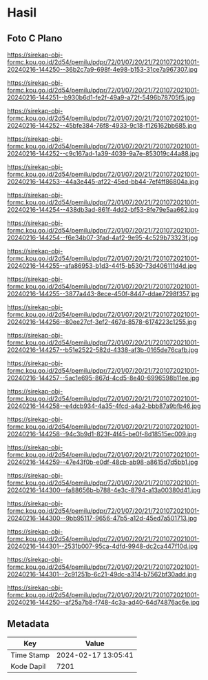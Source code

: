 # Hasil

## Foto C Plano

https://sirekap-obj-formc.kpu.go.id/2d54/pemilu/pdpr/72/01/07/20/21/7201072021001-20240216-144250--36b2c7a9-698f-4e98-b153-31ce7a967307.jpg

https://sirekap-obj-formc.kpu.go.id/2d54/pemilu/pdpr/72/01/07/20/21/7201072021001-20240216-144251--b930b6d1-fe2f-49a9-a72f-5496b78705f5.jpg

https://sirekap-obj-formc.kpu.go.id/2d54/pemilu/pdpr/72/01/07/20/21/7201072021001-20240216-144252--45bfe384-76f8-4933-9c18-f126162bb685.jpg

https://sirekap-obj-formc.kpu.go.id/2d54/pemilu/pdpr/72/01/07/20/21/7201072021001-20240216-144252--c9c167ad-1a39-4039-9a7e-853019c44a88.jpg

https://sirekap-obj-formc.kpu.go.id/2d54/pemilu/pdpr/72/01/07/20/21/7201072021001-20240216-144253--44a3e445-af22-45ed-bb44-7ef4ff86804a.jpg

https://sirekap-obj-formc.kpu.go.id/2d54/pemilu/pdpr/72/01/07/20/21/7201072021001-20240216-144254--438db3ad-861f-4dd2-bf53-8fe79e5aa662.jpg

https://sirekap-obj-formc.kpu.go.id/2d54/pemilu/pdpr/72/01/07/20/21/7201072021001-20240216-144254--f6e34b07-3fad-4af2-9e95-4c529b73323f.jpg

https://sirekap-obj-formc.kpu.go.id/2d54/pemilu/pdpr/72/01/07/20/21/7201072021001-20240216-144255--afa86953-b1d3-44f5-b530-73d406111d4d.jpg

https://sirekap-obj-formc.kpu.go.id/2d54/pemilu/pdpr/72/01/07/20/21/7201072021001-20240216-144255--3877a443-8ece-450f-8447-ddae7298f357.jpg

https://sirekap-obj-formc.kpu.go.id/2d54/pemilu/pdpr/72/01/07/20/21/7201072021001-20240216-144256--80ee27cf-3ef2-467d-8578-6174223c1255.jpg

https://sirekap-obj-formc.kpu.go.id/2d54/pemilu/pdpr/72/01/07/20/21/7201072021001-20240216-144257--b51e2522-582d-4338-af3b-0165de76cafb.jpg

https://sirekap-obj-formc.kpu.go.id/2d54/pemilu/pdpr/72/01/07/20/21/7201072021001-20240216-144257--5ac1e695-867d-4cd5-8e40-6996598b11ee.jpg

https://sirekap-obj-formc.kpu.go.id/2d54/pemilu/pdpr/72/01/07/20/21/7201072021001-20240216-144258--e4dcb934-4a35-4fcd-a4a2-bbb87a9bfb46.jpg

https://sirekap-obj-formc.kpu.go.id/2d54/pemilu/pdpr/72/01/07/20/21/7201072021001-20240216-144258--94c3b9d1-823f-4f45-be0f-8d18515ec009.jpg

https://sirekap-obj-formc.kpu.go.id/2d54/pemilu/pdpr/72/01/07/20/21/7201072021001-20240216-144259--47e43f0b-e0df-48cb-ab98-a8615d7d5bb1.jpg

https://sirekap-obj-formc.kpu.go.id/2d54/pemilu/pdpr/72/01/07/20/21/7201072021001-20240216-144300--fa88656b-b788-4e3c-8794-a13a00380d41.jpg

https://sirekap-obj-formc.kpu.go.id/2d54/pemilu/pdpr/72/01/07/20/21/7201072021001-20240216-144300--9bb95117-9656-47b5-a12d-45ed7a501713.jpg

https://sirekap-obj-formc.kpu.go.id/2d54/pemilu/pdpr/72/01/07/20/21/7201072021001-20240216-144301--2531b007-95ca-4dfd-9948-dc2ca447f10d.jpg

https://sirekap-obj-formc.kpu.go.id/2d54/pemilu/pdpr/72/01/07/20/21/7201072021001-20240216-144301--2c91251b-6c21-49dc-a314-b7562bf30add.jpg

https://sirekap-obj-formc.kpu.go.id/2d54/pemilu/pdpr/72/01/07/20/21/7201072021001-20240216-144250--af25a7b8-f748-4c3a-ad40-64d74876ac6e.jpg


## Metadata

| Key        | Value               |
| ---------- | ------------------- |
| Time Stamp | 2024-02-17 13:05:41 |
| Kode Dapil | 7201                |



